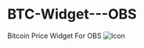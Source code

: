 # BTC-Widget---OBS
Bitcoin Price Widget For OBS
![Icon](https://github.com/user-attachments/assets/53901c9a-680b-40b5-abed-4e0020f050e8)

